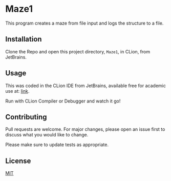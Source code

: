 # Maze1

This program creates a maze from file input and logs the structure to a file.
## Installation

Clone the Repo and open this project directory, `Maze1`, in CLion, from JetBrains.
## Usage

This was coded in the CLion IDE from JetBrains, available free for academic use at: [link](https://www.jetbrains.com/clion/download/#section=mac).

Run with CLion Compiler or Debugger and watch it go!

## Contributing
Pull requests are welcome. For major changes, please open an issue first to discuss what you would like to change.

Please make sure to update tests as appropriate.

## License
[MIT](https://choosealicense.com/licenses/mit/)
